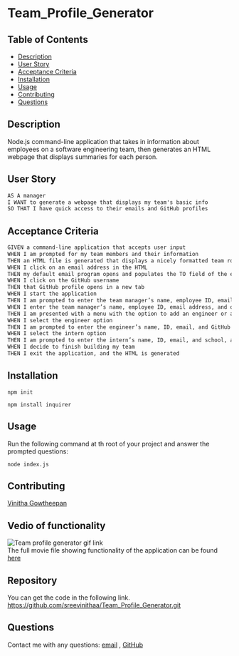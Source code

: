 # Team_Profile_Generator

## Table of Contents

- [Description](#description)
- [User Story](#user-story)
- [Acceptance Criteria](#acceptance-criteria)
- [Installation](#installation)
- [Usage](#usage)
- [Contributing](#contributing)
- [Questions](#questions)

## Description

Node.js command-line application that takes in information about employees on a software engineering team, then generates an HTML webpage that displays summaries for each person.

## User Story
```md
AS A manager
I WANT to generate a webpage that displays my team's basic info
SO THAT I have quick access to their emails and GitHub profiles
```

## Acceptance Criteria
```md
GIVEN a command-line application that accepts user input
WHEN I am prompted for my team members and their information
THEN an HTML file is generated that displays a nicely formatted team roster based on user input
WHEN I click on an email address in the HTML
THEN my default email program opens and populates the TO field of the email with the address
WHEN I click on the GitHub username
THEN that GitHub profile opens in a new tab
WHEN I start the application
THEN I am prompted to enter the team manager’s name, employee ID, email address, and office number
WHEN I enter the team manager’s name, employee ID, email address, and office number
THEN I am presented with a menu with the option to add an engineer or an intern or to finish building my team
WHEN I select the engineer option
THEN I am prompted to enter the engineer’s name, ID, email, and GitHub username, and I am taken back to the menu
WHEN I select the intern option
THEN I am prompted to enter the intern’s name, ID, email, and school, and I am taken back to the menu
WHEN I decide to finish building my team
THEN I exit the application, and the HTML is generated
```

## Installation

`npm init`

`npm install inquirer`

## Usage

Run the following command at th root of your project and answer the prompted questions:

`node index.js`

## Contributing

[Vinitha Gowtheepan](https://github.com/sreevinithaa)

## Vedio of functionality

![Team profile generator gif link](./assets/vedio/Readme%20Generator_%20Apr%2018%2C%202022%206_46%20PM.gif)<br>
The full movie file showing functionality of the application can be found [here](https://sreevinithaa.github.io/Team_Profile_Generator/src/assets/vedio/Team_Profile_Generator.mp4)


## Repository

You can get the code in the following link. https://github.com/sreevinithaa/Team_Profile_Generator.git


## Questions

Contact me with any questions: [email](mailto:sreevinithaa@gmail.com) , [GitHub](https://github.com/sreevinithaa)<br />



